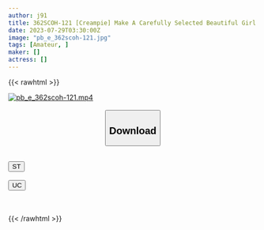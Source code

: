 ```yaml
---
author: j91
title: 362SCOH-121 [Creampie] Make A Carefully Selected Beautiful Girl Cosplay And Impregnate My C***d! [Rena] Yuu Kiriyama
date: 2023-07-29T03:30:00Z
image: "pb_e_362scoh-121.jpg"
tags: [Amateur, ]
maker: []
actress: []
---
```



{{< rawhtml >}}

<div class="video" data-videoid="V60Py1l26miKKZY">
    <a href="javascript:;">
        <img src="https://my.j91.asia/posts/pb_e_362scoh-121/pb_e_362scoh-121.jpg" width="WIDTH" height="HEIGHT" alt="pb_e_362scoh-121.mp4" loading="lazy">
    </a>
</div>

<script type="text/javascript" src="https://j91.asia/asset/on-demand-st.js"></script>

<br>
  <link rel="stylesheet" href="https://j91.asia/asset/bs5.css">
  
  <center>
  <button class="btn btn-primary" type="button" data-bs-toggle="collapse" data-bs-target=".multi-collapse" aria-expanded="false" aria-controls="multiCollapseExample1 multiCollapseExample2"><h2>Download</h2></button></center>
</p>
<div class="row">
  <div class="col">
    <div class="collapse multi-collapse" id="multiCollapseExample1">
      <div class="card card-body">
	      	      <br>
<div class="buttons">  
<a href="https://streamtape.to/v/V60Py1l26miKKZY"><button class="btn-hover color-3"><i class="fa fa-download"></i> ST</button></a></div>
    </div>
  </div>
</div>
  <div class="col">
    <div class="collapse multi-collapse" id="multiCollapseExample2">
      <div class="card card-body">
	      <br>
<div class="buttons">
    <a href="https://userscloud.com/xt9lvsonfkhn"><button class="btn-hover color-9"><i class="fa fa-download"></i> UC</button></a></div>
<br><br>
      </div>
    </div>
  </div>
</div>

{{< /rawhtml >}}